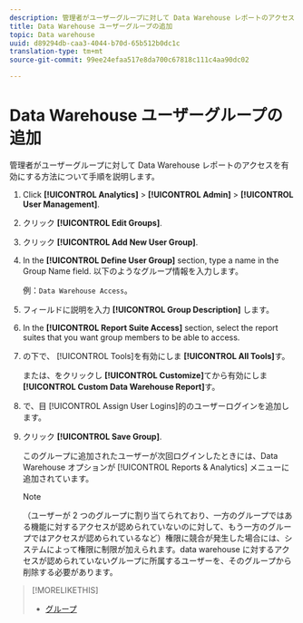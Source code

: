```yaml
---
description: 管理者がユーザーグループに対して Data Warehouse レポートのアクセスを有効にする方法について手順を説明します。
title: Data Warehouse ユーザーグループの追加
topic: Data warehouse
uuid: d89294db-caa3-4044-b70d-65b512b0dc1c
translation-type: tm+mt
source-git-commit: 99ee24efaa517e8da700c67818c111c4aa90dc02

---
```



# Data Warehouse ユーザーグループの追加

管理者がユーザーグループに対して Data Warehouse レポートのアクセスを有効にする方法について手順を説明します。

1. Click **[!UICONTROL Analytics]** > **[!UICONTROL Admin]** > **[!UICONTROL User Management]**.
1. クリック **[!UICONTROL Edit Groups]**.
1. クリック **[!UICONTROL Add New User Group]**.
1. In the **[!UICONTROL Define User Group]** section, type a name in the Group Name field. 以下のようなグループ情報を入力します。

   例：`Data Warehouse Access`。
1. フィールドに説明を入力 **[!UICONTROL Group Description]** します。
1. In the **[!UICONTROL Report Suite Access]** section, select the report suites that you want group members to be able to access.
1. の下で、 [!UICONTROL Tools]を有効にしま **[!UICONTROL All Tools]**&#x200B;す。

   または、をクリックし **[!UICONTROL Customize]**&#x200B;てから有効にしま **[!UICONTROL Custom Data Warehouse Report]**&#x200B;す。

1. で、目 [!UICONTROL Assign User Logins]的のユーザーログインを追加します。
1. クリック **[!UICONTROL Save Group]**.

   このグループに追加されたユーザーが次回ログインしたときには、Data Warehouse オプションが [!UICONTROL Reports & Analytics] メニューに追加されています。

   >[!NOTE]
   >
   >（ユーザーが 2 つのグループに割り当てられており、一方のグループではある機能に対するアクセスが認められていないのに対して、もう一方のグループではアクセスが認められているなど）権限に競合が発生した場合には、システムによって権限に制限が加えられます。data warehouse に対するアクセスが認められていないグループに所属するユーザーを、そのグループから削除する必要があります。

>[!MORELIKETHIS]
>
>* [グループ ](/help/admin/user-management2/c-user-groups/groups.md)

